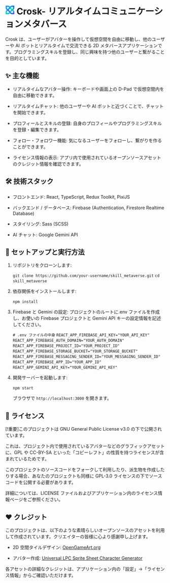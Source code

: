 # <img src="./public/logo.png" alt="Crosk logo" height="30"> Crosk- リアルタイムコミュニケーションメタバース

Crosk は、ユーザーがアバターを操作して仮想空間を自由に移動し、他のユーザーや AI ボットとリアルタイムで交流できる 2D メタバースアプリケーションです。プログラミングスキルを登録し、同じ興味を持つ他のユーザーと繋がることを目的としています。

## ✨ 主な機能

- リアルタイムなアバター操作: キーボードや画面上の D-Pad で仮想空間内を自由に移動できます。

- リアルタイムチャット: 他のユーザーや AI ボットと近づくことで、チャットを開始できます。

- プロフィールとスキルの登録: 自身のプロフィールやプログラミングスキルを登録・編集できます。

- フォロー・フォロワー機能: 気になるユーザーをフォローし、繋がりを作ることができます。

- ライセンス情報の表示: アプリ内で使用されているオープンソースアセットのクレジット情報を確認できます。

## 🛠️ 技術スタック

- フロントエンド: React, TypeScript, Redux Toolkit, PixiJS

- バックエンド / データベース: Firebase (Authentication, Firestore Realtime Database)

- スタイリング: Sass (SCSS)

- AI チャット: Google Gemini API

## 🚀 セットアップと実行方法

1. リポジトリをクローンします:

   `git clone https://github.com/your-username/skill_metaverse.git`
   `cd skill_metaverse`

2. 依存関係をインストールします:

   `npm install`

3. Firebase と Gemini の設定:
   プロジェクトのルートに.env ファイルを作成し、お使いの Firebase プロジェクトと Gemini API キーの設定情報を記述してください。

   `# .env ファイルの中身`
   `REACT_APP_FIREBASE_API_KEY="YOUR_API_KEY"`
   `REACT_APP_FIREBASE_AUTH_DOMAIN="YOUR_AUTH_DOMAIN"`
   `REACT_APP_FIREBASE_PROJECT_ID="YOUR_PROJECT_ID"`
   `REACT_APP_FIREBASE_STORAGE_BUCKET="YOUR_STORAGE_BUCKET"`
   `REACT_APP_FIREBASE_MESSAGING_SENDER_ID="YOUR_MESSAGING_SENDER_ID"`
   `REACT_APP_FIREBASE_APP_ID="YOUR_APP_ID"`
   `REACT_APP_GEMINI_API_KEY="YOUR_GEMINI_API_KEY"`

4. 開発サーバーを起動します:

   `npm start`

   ブラウザで `http://localhost:3000` を開きます。

## 📜 ライセンス

[!重要]このプロジェクトは GNU General Public License v3.0 の下で公開されています。

これは、プロジェクト内で使用されているアバターなどのグラフィックアセットに、GPL や CC-BY-SA といった「コピーレフト」の性質を持つライセンスが含まれているためです。

このプロジェクトのソースコードをフォークして利用したり、派生物を作成したりする場合、あなたのプロジェクトも同様に GPL-3.0 ライセンスの下でソースコードを公開する必要があります。

詳細については、LICENSE ファイルおよびアプリケーション内のライセンス情報ページをご参照ください。

## ❤️ クレジット

このプロジェクトは、以下のような素晴らしいオープンソースのアセットを利用して作成されています。クリエイターの皆様に心より感謝申し上げます。

- 2D 空間タイルデザイン: [OpenGameArt.org](https://opengameart.org/)

- アバター作成: [Universal LPC Sprite Sheet Character Generator](https://sanderfrenken.github.io/Universal-LPC-Spritesheet-Character-Generator/)

各アセットの詳細なクレジットは、アプリケーション内の「設定」→「ライセンス情報」からご確認いただけます。

